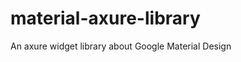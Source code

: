 material-axure-library
======================

An axure widget library about Google Material Design
